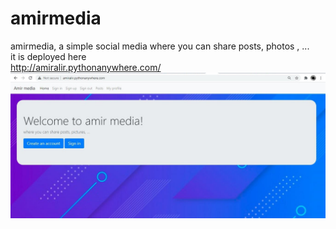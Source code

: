 # amirmedia
amirmedia, a simple social media where you can share posts, photos , ... <br>
it is deployed here <br>
http://amiralir.pythonanywhere.com/
![alt text](https://github.com/Null-byte-00/images/blob/master/amirmedia.jpg?raw=true)
